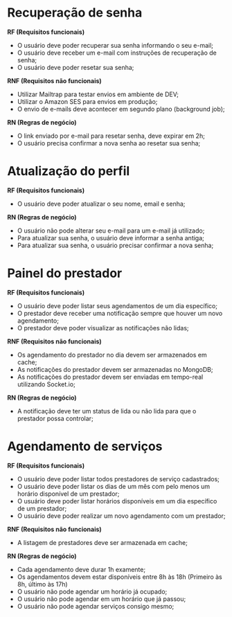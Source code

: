 # Recuperação de senha

**RF (Requisitos funcionais)**

- O usuário deve poder recuperar sua senha informando o seu e-mail;
- O usuário deve receber um e-mail com instruções de recuperação de senha;
- O usuário deve poder resetar sua senha;

**RNF (Requisitos não funcionais)**

- Utilizar Mailtrap para testar envios em ambiente de DEV;
- Utilizar o Amazon SES para envios em produção;
- O envio de e-mails deve acontecer em segundo plano (background job);

**RN (Regras de negócio)**

- O link enviado por e-mail para resetar senha, deve expirar em 2h;
- O usuário precisa confirmar a nova senha ao resetar sua senha;

# Atualização do perfil

**RF (Requisitos funcionais)**

- O usuário deve poder atualizar o seu nome, email e senha;

**RN (Regras de negócio)**

- O usuário não pode alterar seu e-mail para um e-mail já utilizado;
- Para atualizar sua senha, o usuário deve informar a senha antiga;
- Para atualizar sua senha, o usuário precisar confirmar a nova senha;

# Painel do prestador

**RF (Requisitos funcionais)**

- O usuário deve poder listar seus agendamentos de um dia específico;
- O prestador deve receber uma notificação sempre que houver um novo agendamento;
- O prestador deve poder visualizar as notificações não lidas;

**RNF (Requisitos não funcionais)**

- Os agendamento do prestador no dia devem ser armazenados em cache;
- As notificações do prestador devem ser armazenadas no MongoDB;
- As notificações do prestador devem ser enviadas em tempo-real utilizando Socket.io;

**RN (Regras de negócio)**

- A notificação deve ter um status de lida ou não lida para que o prestador possa controlar;

# Agendamento de serviços

**RF (Requisitos funcionais)**

- O usuário deve poder listar todos prestadores de serviço cadastrados;
- O usuário deve poder listar os dias de um mês com pelo menos um horário disponível de um prestador;
- O usuário deve poder listar horários disponíveis em um dia específico de um prestador;
- O usuário deve poder realizar um novo agendamento com um prestador;

**RNF (Requisitos não funcionais)**

- A listagem de prestadores deve ser armazenada em cache;

**RN (Regras de negócio)**

- Cada agendamento deve durar 1h examente;
- Os agendamentos devem estar disponíveis entre 8h às 18h (Primeiro às 8h, último às 17h)
- O usuário não pode agendar um horário já ocupado;
- O usuário não pode agendar em um horário que já passou;
- O usuário não pode agendar serviços consigo mesmo;
